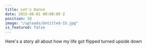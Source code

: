 ```yaml
---
title: Let's Dance
date: 2015-06-01 00:00:00 Z
position: 10
image: "/uploads/Untitled-15.jpg"
is_featured: false
---
```


Here's a story all about how my life got flipped turned upside down

